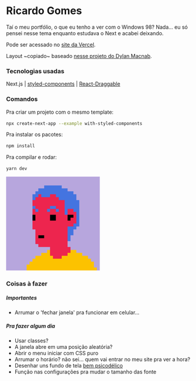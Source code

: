 # Ricardo Gomes

Taí o meu portfólio, o que eu tenho a ver com o Windows 98? Nada... eu só pensei nesse tema enquanto estudava o Next e acabei deixando.

Pode ser acessado no [site da Vercel](ricardo-gomes.vercel.app).

Layout ~copiado~ baseado [nesse projeto do Dylan Macnab](https://codepen.io/DylanMacnab/pen/xEEOyZ).

### Tecnologias usadas

Next.js | [styled-components](https://styled-components.com/) | [React-Draggable](https://github.com/react-grid-layout/react-draggable)

### Comandos

Pra criar um projeto com o mesmo template:
```bash
npx create-next-app --example with-styled-components
```

Pra instalar os pacotes:
```bash
npm install
```

Pra compilar e rodar:
```bash
yarn dev
```

![Eu em 256x256px](/public/android-chrome-256x256.png)

### Coisas à fazer

##### Importantes
- Arrumar o 'fechar janela' pra funcionar em celular...

##### Pra fazer algum dia
- Usar classes?
- A janela abre em uma posição aleatória?
- Abrir o menu iniciar com CSS puro
- Arrumar o horário? não sei... quem vai entrar no meu site pra ver a hora?
- Desenhar uns fundo de tela [bem psicodélico](https://everydaylouie.itch.io/kidpix)
- Função nas configurações pra mudar o tamanho das fonte
